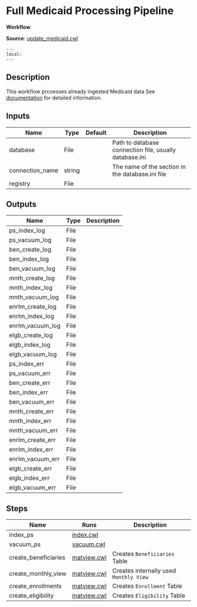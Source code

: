 # Full Medicaid Processing Pipeline
**Workflow**

**Source**: [update_medicaid.cwl](../members/update_medicaid_cwl.md)

```{contents}
---
local:
---
```

## Description
This workflow prcoesses already ingested Medicaid data
See [documentation](../members/Medicaid.md) for detailed
information.


## Inputs

| Name | Type | Default | Description |
|------|------|---------|-------------|
|database|File| |Path to database connection file, usually database.ini|
|connection_name|string| |The name of the section in the database.ini file|
|registry|File| | |

## Outputs

| Name             | Type | Description |
|------------------|------|-------------|
| ps_index_log     | File |             |
| ps_vacuum_log    | File |             |
| ben_create_log   | File |             |
| ben_index_log    | File |             |
| ben_vacuum_log   | File |             |
| mnth_create_log  | File |             |
| mnth_index_log   | File |             |
| mnth_vacuum_log  | File |             |
| enrlm_create_log | File |             |
| enrlm_index_log  | File |             |
| enrlm_vacuum_log | File |             |
| elgb_create_log  | File |             |
| elgb_index_log   | File |             |
| elgb_vacuum_log  | File |             |
| ps_index_err     | File |             |
| ps_vacuum_err    | File |             |
| ben_create_err   | File |             |
| ben_index_err    | File |             |
| ben_vacuum_err   | File |             |
| mnth_create_err  | File |             |
| mnth_index_err   | File |             |
| mnth_vacuum_err  | File |             |
| enrlm_create_err | File |             |
| enrlm_index_err  | File |             |
| enrlm_vacuum_err | File |             |
| elgb_create_err  | File |             |
| elgb_index_err   | File |             |
| elgb_vacuum_err  | File |             |

## Steps

| Name | Runs | Description |
|------|------|-------------|
|index_ps|[index.cwl](index.md)| |
|vacuum_ps|[vacuum.cwl](vacuum.md)| |
|create_beneficiaries|[matview.cwl](matview.md)|Creates `Beneficiaries` Table|
|create_monthly_view|[matview.cwl](matview.md)|Creates internally used `Monthly View`|
|create_enrollments|[matview.cwl](matview.md)|Creates `Enrollment` Table|
|create_eligibility|[matview.cwl](matview.md)|Creates `Eligibility` Table|
